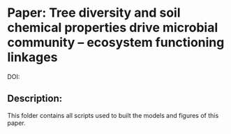 # Paper: Tree diversity and soil chemical properties drive microbial community – ecosystem functioning linkages
DOI:

## Description: 
This folder contains all scripts used to built the models and figures of this paper. 

